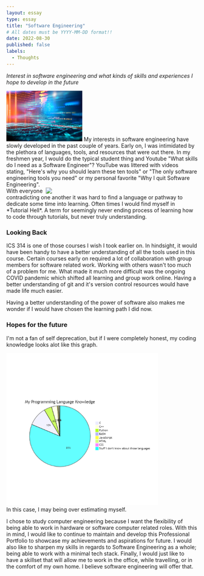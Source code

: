 ```yaml
---
layout: essay
type: essay
title: "Software Engineering"
# All dates must be YYYY-MM-DD format!!
date: 2022-08-30
published: false
labels:
  - Thoughts
---
```

*Interest in software engineering and what kinds of skills and experiences I hope to develop in the future*
<div>
  <img width="200px" class="rounded float-start pe-4" src="../img/softeng/softeng.jpg">
  My interests in software engineering have slowly developed in the past couple of years. Early on, I was intimidated by the plethora of languages, tools, and resources that were out there. In my freshmen year, I would do the typical student thing and Youtube "What skills do I need as a Software Engineer"? YouTube was littered with videos stating, "Here's why you should learn these ten tools" or "The only software engineering tools you need" or my personal favorite "Why I quit Software Engineering". 
</div>
<div>
<img width="400px" class="text-center pre-4" src="https://media.giphy.com/media/QvMlVkJ3XSSj9cOxDM/giphy.gif" style="float:right;">
With everyone contradicting one another it was hard to find a language or pathway to dedicate some time into learning. Often times I would find myself in *Tutorial Hell*. A term for seemingly never ending process of learning how to code through tutorials, but never truly understanding. 
</div>


### Looking Back
ICS 314 is one of those courses I wish I took earlier on. In hindsight, it would have been handy to have a better understanding of all the tools used in this course. Certain courses early on required a lot of collaboration with group members for software related work. Working with others wasn't too much of a problem for me. What made it much more difficult was the ongoing COVID pandemic which shifted all learning and group work online. Having a better understanding of git and it's version control resources would have made life much easier. 

Having a better understanding of the power of software also makes me wonder if I would have chosen the learning path I did now.

### Hopes for the future
I'm not a fan of self deprecation, but if I were completely honest, my coding knowledge looks alot like this graph.
<div>
  <img width="400px" class="img-fluid" src="../img/me-p-skills.png" style="float:center;">
</div>
In this case, I may being over estimating myself.

I chose to study computer engineering because I want the flexibility of being able to work in hardware or software computer related roles. With this in mind, I would like to continue to maintain and develop this Professional Portfolio to showcase my achievements and aspirations for future. I would also like to sharpen my skills in regards to Software Engineering as a whole; being able to work with a minimal tech stack. Finally, I would just like to have a skillset that will allow me to work in the office, while travelling, or in the comfort of my own home. I believe software engineering will offer that. 


